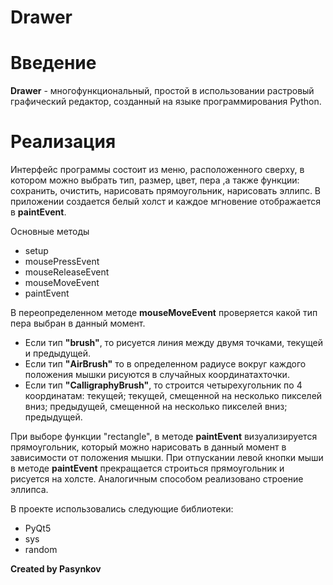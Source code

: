 # Drawer

# Введение
**Drawer** - многофункциональный,  простой в использовании растровый графический редактор, созданный 
на языке программирования Python.

# Реализация

Интерфейс программы состоит из меню, расположенного сверху, в котором можно выбрать тип, размер, цвет, пера ,а также функции:
сохранить, очистить, нарисовать прямоугольник, нарисовать эллипс.
В приложении создается белый холст и каждое мгновение отображается в **paintEvent**.

Основные методы
  - setup
  - mousePressEvent
  - mouseReleaseEvent
  - mouseMoveEvent
  - paintEvent


В переопределенном методе **mouseMoveEvent** проверяется какой тип пера выбран в данный момент.
- Если тип **"brush"**, то рисуется линия между двумя точками, текущей и предыдущей.
- Если тип **"AirBrush"** то в определенном радиусе вокруг каждого положения мышки рисуются в случайных координатахточки.
- Если тип **"CalligraphyBrush"**, то строится четырехугольник по 4 координатам: текущей; текущей, смещенной на
несколько пикселей вниз; предыдущей, смещенной на несколько пикселей вниз; предыдущей.

При выборе функции "rectangle", в методе **paintEvent** визуализируется прямоугольник, который можно нарисовать
в данный момент в зависимости от положения мышки. При отпускании левой кнопки мыши в методе **paintEvent**
прекращается строиться прямоугольник и рисуется на холсте. Аналогичным способом реализовано строение эллипса.


В проекте использовались следующие библиотеки:
  - PyQt5
  - sys
  - random
  
  
**Created by Pasynkov**